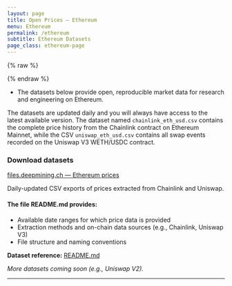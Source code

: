 ```yaml
---
layout: page
title: Open Prices — Ethereum
menu: Ethereum
permalink: /ethereum
subtitle: Ethereum Datasets
page_class: ethereum-page
---
```


{% raw %}
<script type="application/ld+json">
{
  "@context": "https://schema.org",
  "@type": "Dataset",
  "@id": "https://fair.deepmining.ch/ethereum#dataset",
  "name": "Open Prices — Ethereum Datasets",
  "description": "Daily refreshed on-chain Ethereum price datasets combining Chainlink oracle feeds and Uniswap V3 swap data.",
  "url": "https://fair.deepmining.ch/ethereum",
  "keywords": ["Ethereum", "ETH", "Chainlink", "Uniswap V3", "On-chain price", "Crypto dataset"],
  "license": "https://creativecommons.org/licenses/by/4.0/",
  "creator": {
    "@type": "Organization",
    "name": "FairOnChain",
    "url": "https://www.faironchain.org"
  },
  "publisher": {
    "@type": "Organization",
    "name": "FairOnChain",
    "url": "https://www.faironchain.org"
  },
  "isAccessibleForFree": true,
  "distribution": [
    {
      "@type": "DataDownload",
      "name": "Folder containing all datasets on Ethereum prices",
      "url": "https://files.deepmining.ch/files/ethereum/prices/",
      "encodingFormat": "text/html",
      "description": "Page containing CSV files with Ethereum prices extracted from Chainlink and Uniswap V3."
    },
    {
      "@type": "DataDownload",
      "name": "Chainlink ETH/USD CSV",
      "contentUrl": "https://files.deepmining.ch/files/ethereum/prices/chainlink_eth_usd.csv",
      "encodingFormat": "text/csv",
      "description": "Historical ETH/USD prices sourced from the Chainlink oracle on Ethereum Mainnet."
    },
    {
      "@type": "DataDownload",
      "name": "Uniswap V3 ETH/USDC CSV",
      "contentUrl": "https://files.deepmining.ch/files/ethereum/prices/uniswap_eth_usd.csv",
      "encodingFormat": "text/csv",
      "description": "Historical ETH/USDC swap data from the Uniswap V3 WETH/USDC pool on Ethereum."
    }
  ]
}
</script>
{% endraw %}

- The datasets below provide open, reproducible market data for research and engineering on Ethereum.

<div class="dataset-description">
<p>The datasets are updated daily and you will always have access to the latest available version. The dataset named <code>chainlink_eth_usd.csv</code> contains the complete price history from the Chainlink contract on Ethereum Mainnet, while the CSV <code>uniswap_eth_usd.csv</code> contains all swap events recorded on the Uniswap V3 WETH/USDC contract.</p>
</div>

<div class="dataset-download">
  <h3 class="dataset-download__headline">Download datasets</h3>
  <a class="dataset-download__link" href="https://files.deepmining.ch/files/ethereum/prices/" target="_blank" rel="noopener">
    files.deepmining.ch — Ethereum prices
  </a>
  <p class="dataset-download__note">Daily-updated CSV exports of prices extracted from Chainlink and Uniswap.</p>
</div>

<div class="readme-info">
<h4>The file README.md provides:</h4>
<ul>
<li>Available date ranges for which price data is provided</li>
<li>Extraction methods and on-chain data sources (e.g., Chainlink, Uniswap V3)</li>
<li>File structure and naming conventions</li>
</ul>
<p class="readme-info__link"><strong>Dataset reference:</strong> <a href="https://github.com/DeepMining-Lab/Open_Price_Infra/blob/main/eth/README.md" target="_blank" rel="noopener">README.md</a></p>
</div>

_More datasets coming soon (e.g., Uniswap V2)._ 

---
